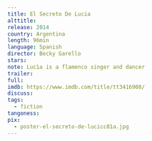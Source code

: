 ```yaml
---
title: El Secreto De Lucia
alttitle:
release: 2014
country: Argentina
length: 96min
language: Spanish
director: Becky Garello
stars:
note: Lucìa is a flamenco singer and dancer
trailer:
full:
imdb: https://www.imdb.com/title/tt3416908/
discuss:
tags:
  - fiction
tangoness:
pix:
  - poster-el-secreto-de-lucicc81a.jpg
---
```


